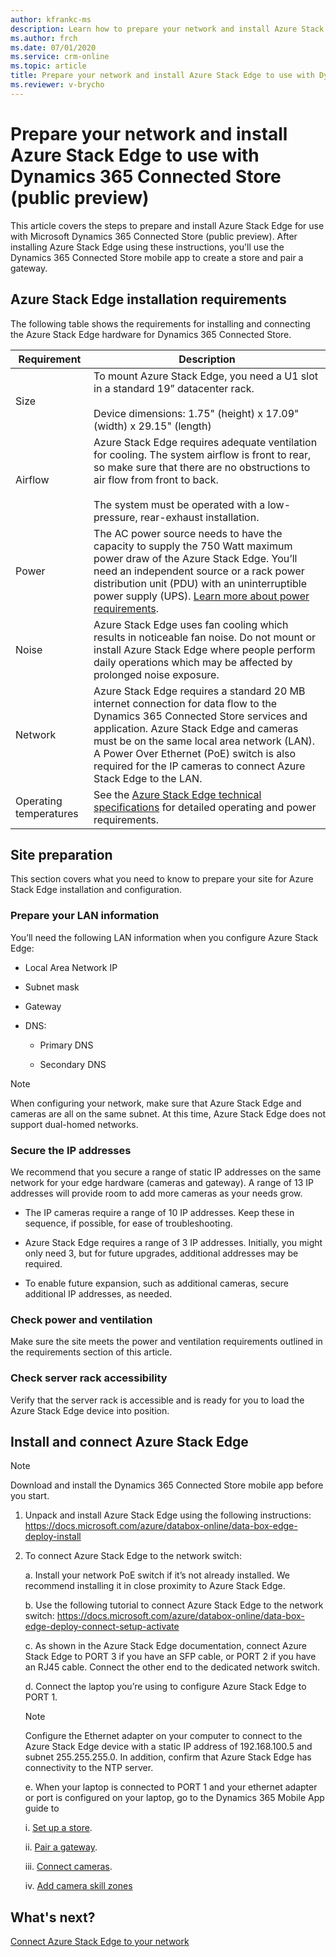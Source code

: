 ```yaml
---
author: kfrankc-ms
description: Learn how to prepare your network and install Azure Stack Edge to use with Dynamics 365 Connected Store (public preview)
ms.author: frch
ms.date: 07/01/2020
ms.service: crm-online
ms.topic: article
title: Prepare your network and install Azure Stack Edge to use with Dynamics 365 Connected Store (public preview)
ms.reviewer: v-brycho
--- 
```


# Prepare your network and install Azure Stack Edge to use with Dynamics 365 Connected Store (public preview)

This article covers the steps to prepare and install Azure Stack Edge for use with Microsoft Dynamics 365 Connected Store (public preview). After installing Azure Stack Edge using these instructions, you'll use the Dynamics 365 Connected Store mobile app to create a store and pair a gateway.

## Azure Stack Edge installation requirements	

The following table shows the requirements for installing and connecting the Azure Stack Edge hardware for Dynamics 365 Connected Store.

|Requirement|Description|
|----------------|--------------------------------------------------------------------------------------------|
|Size|To mount Azure Stack Edge, you need a U1 slot in a standard 19” datacenter rack.<br><br>Device dimensions: 1.75" (height) x 17.09" (width) x 29.15" (length)|
|Airflow|Azure Stack Edge requires adequate ventilation for cooling. The system airflow is front to rear, so make sure that there are no obstructions to air flow from front to back.<br><br>The system must be operated with a low-pressure, rear-exhaust installation.|
|Power|The AC power source needs to have the capacity to supply the 750 Watt maximum power draw of the Azure Stack Edge. You’ll need an independent source or a rack power distribution unit (PDU) with an uninterruptible power supply (UPS). [Learn more about power requirements](https://docs.microsoft.com/azure/databox-online/azure-stack-edge-technical-specifications-compliance#power-supply-unit-specifications).|
|Noise|Azure Stack Edge uses fan cooling which results in noticeable fan noise. Do not mount or install Azure Stack Edge where people perform daily operations which may be affected by prolonged noise exposure.|
|Network|Azure Stack Edge requires a standard 20 MB internet connection for data flow to the Dynamics 365 Connected Store services and application. Azure Stack Edge and cameras must be on the same local area network (LAN). A Power Over Ethernet (PoE) switch is also required for the IP cameras to connect Azure Stack Edge to the LAN.|
|Operating temperatures|See the [Azure Stack Edge technical specifications](https://docs.microsoft.com/azure/databox-online/azure-stack-edge-technical-specifications-compliance) for detailed operating and power requirements.|

## Site preparation	
This section covers what you need to know to prepare your site for Azure Stack Edge installation and configuration.

### Prepare your LAN information

You’ll need the following LAN information when you configure Azure Stack Edge:

- Local Area Network IP

- Subnet mask

- Gateway

- DNS:

   - Primary DNS

   - Secondary DNS

> [!NOTE]
> When configuring your network, make sure that Azure Stack Edge and cameras are all on the same subnet. At this time, Azure Stack Edge does not support dual-homed networks.

### Secure the IP addresses

We recommend that you secure a range of static IP addresses on the same network for your edge hardware (cameras and gateway). A range of 13 IP addresses will provide room to add more cameras as your needs grow.

- The IP cameras require a range of 10 IP addresses. Keep these in sequence, if possible, for ease of troubleshooting.

- Azure Stack Edge requires a range of 3 IP addresses. Initially, you might only need 3, but for future upgrades, additional addresses may be required.

- To enable future expansion, such as additional cameras, secure additional IP addresses, as needed.

### Check power and ventilation 

Make sure the site meets the power and ventilation requirements outlined in the requirements section of this article. 

### Check server rack accessibility

Verify that the server rack is accessible and is ready for you to load the Azure Stack Edge device into position.

## Install and connect Azure Stack Edge	

> [!NOTE]
> Download and install the Dynamics 365 Connected Store mobile app before you start.

1. Unpack and install Azure Stack Edge using the following instructions: https://docs.microsoft.com/azure/databox-online/data-box-edge-deploy-install

2. To connect Azure Stack Edge to the network switch:

    a. Install your network PoE switch if it’s not already installed. We recommend installing it in close proximity to Azure Stack Edge.
    
    b. Use the following tutorial to connect Azure Stack Edge to the network switch: https://docs.microsoft.com/azure/databox-online/data-box-edge-deploy-connect-setup-activate
    
    c. As shown in the Azure Stack Edge documentation, connect Azure Stack Edge to PORT 3 if you have an SFP cable, or PORT 2 if you have an RJ45 cable. Connect the other end to the dedicated network switch.
    
    d. Connect the laptop you’re using to configure Azure Stack Edge to PORT 1.
    
    > [!NOTE]
    > Configure the Ethernet adapter on your computer to connect to the Azure Stack Edge device with a static IP address of 192.168.100.5 and subnet 255.255.255.0. In addition, confirm that Azure Stack Edge has connectivity to the NTP server.
    
    e. When your laptop is connected to PORT 1 and your ethernet adapter or port is configured on your laptop, go to the Dynamics 365 Mobile App guide to

      i. [Set up a store](mobile-app-create-store.md).
       
      ii. [Pair a gateway](mobile-app-pair-gateway.md).
       
      iii. [Connect cameras](mobile-app-add-cameras.md).
      
      iv. [Add camera skill zones](mobile-app-add-camera-skill-zones.md)

## What's next?

[Connect Azure Stack Edge to your network](ase-connect.md)
